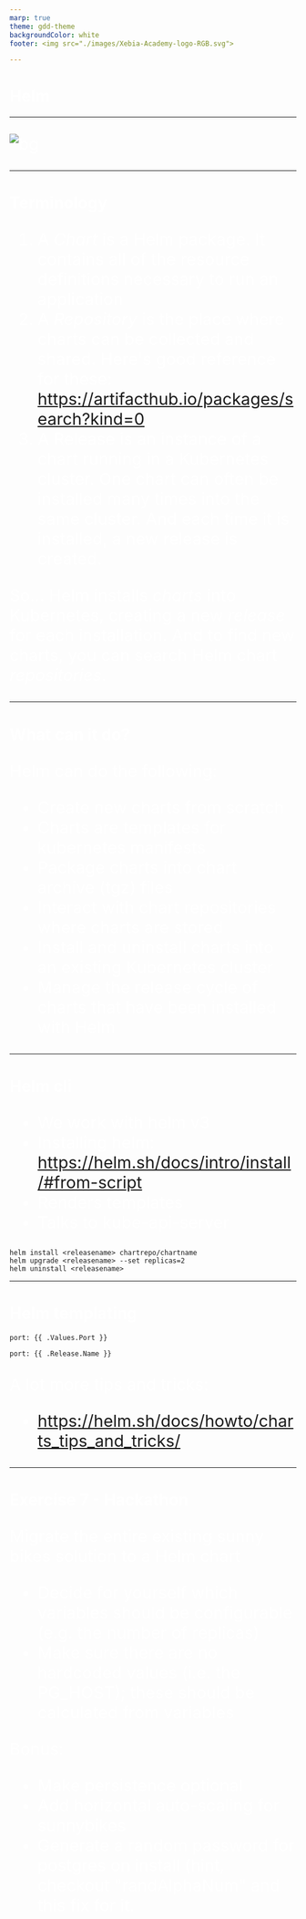 ```yaml
---
marp: true
theme: gdd-theme
backgroundColor: white
footer: <img src="./images/Xebia-Academy-logo-RGB.svg">

---
```


<!-- _backgroundColor: rgb(128,47,118) -->

<style scoped>
    h1 {
        color: white;
    }

    footer img {
        height: 0px;
    }
</style>

<!-- _class: lead -->
# Helm

---

![bg](./images/helm.png)

---

<style scoped>
    ol,p {
        font-size: 32px;
    }
</style>

# Terminology

1. A *Chart* is a Helm package. It contains all of the resource definitions necessary to run an application
2. A *Repository* is the place where charts can be collected and shared. Here's good reference for these: https://artifacthub.io/packages/search?kind=0
3. A Release is an instance of a chart running in a Kubernetes cluster. One chart can often be installed many times into the same cluster. And each time it is installed, a new release is created.

So... Helm installs *charts* into Kubernetes, creating a new *release* for each installation. And to find new charts, you can search Helm chart *repositories*.

---

# What can it do?
Helm can do the following:
- Create new charts from scratch
- Charts are templates for kubernetes manifests
- Package charts into chart archive (tgz) files
- Interact with chart repositories where charts are stored
- Install and uninstall charts into an existing Kubernetes cluster
- Manage the release cycle of charts that have been installed with Helm

---

# Helm cli
- We work with helm v3
- Installing helm: https://helm.sh/docs/intro/install/#from-script
- Renders templates
- Talks to kube-api-server
```
helm install <releasename> chartrepo/chartname
helm upgrade <releasename> --set replicas=2
helm uninstall <releasename>
```

---

# Helm templating
```
port: {{ .Values.Port }}
```
```
port: {{ .Release.Name }}
```

A lot more tips and tricks:
- https://helm.sh/docs/howto/charts_tips_and_tricks/

---
<!-- _backgroundColor: rgb(128,47,118) -->

<style scoped>
    h1,ol,ul,p {
        color: white;
    }

    ol,ul,p {
        font-size: 29px;
    }

    footer img {
        height: 0px;
    }
</style>

# Exercise 7 - Hackathon
Migrate the entire existing sunny bikes solution to a Helm chart
- Decide for yourself which variables should be configurable (e.g. the number of replicas)
- Make sure there are no hardcoded values (i.e. the PG_HOST); these should be calculated from variables

Bonus:
- Make persistence optional
- Add horizontal auto-scaling for sunnybikes
- Generate a random password for postgres on install (hint, checkout "randAlphaNum" and this fix for it.
